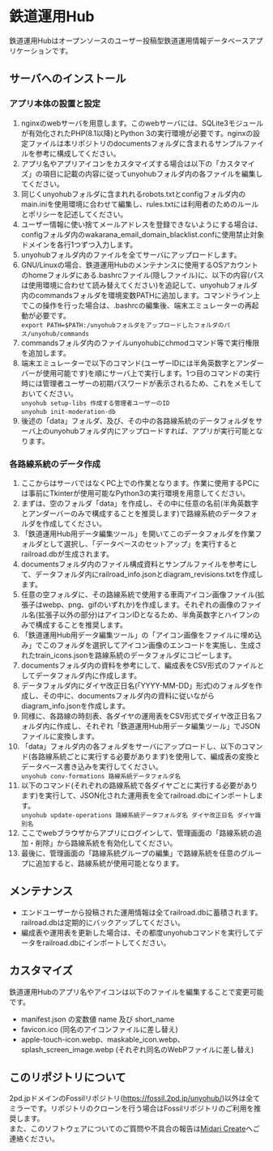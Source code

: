 # 鉄道運用Hub

鉄道運用Hubはオープンソースのユーザー投稿型鉄道運用情報データベースアプリケーションです。  


## サーバへのインストール

### アプリ本体の設置と設定

1. nginxのwebサーバを用意します。このwebサーバには、SQLite3モジュールが有効化されたPHP(8.1以降)とPython 3の実行環境が必要です。nginxの設定ファイルは本リポジトリのdocumentsフォルダに含まれるサンプルファイルを参考に構成してください。
2. アプリ名やアプリアイコンをカスタマイズする場合は以下の「カスタマイズ」の項目に記載の内容に従ってunyohubフォルダ内の各ファイルを編集してください。
3. 同じくunyohubフォルダに含まれれるrobots.txtとconfigフォルダ内のmain.iniを使用環境に合わせて編集し、rules.txtには利用者のためのルールとポリシーを記述してください。
4. ユーザー情報に使い捨てメールアドレスを登録できないようにする場合は、configフォルダ内のwakarana_email_domain_blacklist.confに使用禁止対象ドメインを各行1つずつ入力します。
5. unyohubフォルダ内のファイルを全てサーバにアップロードします。
6. GNU/Linuxの場合、鉄道運用Hubのメンテナンスに使用するOSアカウントのhomeフォルダにある.bashrcファイル(隠しファイル)に、以下の内容(パスは使用環境に合わせて読み替えてください)を追記して、unyohubフォルダ内のcommandsフォルダを環境変数PATHに追加します。コマンドライン上でこの操作を行った場合は、.bashrcの編集後、端末エミュレーターの再起動が必要です。  
    `export PATH=$PATH:/unyohubフォルダをアップロードしたフォルダのパス/unyohub/commands`
7. commandsフォルダ内のファイルunyohubにchmodコマンド等で実行権限を追加します。
8. 端末エミュレーターで以下のコマンド(ユーザーIDには半角英数字とアンダーバーが使用可能です)を順にサーバ上で実行します。1つ目のコマンドの実行時には管理者ユーザーの初期パスワードが表示されるため、これをメモしておいてください。  
    `unyohub setup-libs 作成する管理者ユーザーのID`  
    `unyohub init-moderation-db`
9. 後述の「data」フォルダ、及び、その中の各路線系統のデータフォルダをサーバ上のunyohubフォルダ内にアップロードすれば、アプリが実行可能となります。

### 各路線系統のデータ作成

1. ここからはサーバではなくPC上での作業となります。作業に使用するPCには事前にTkinterが使用可能なPython3の実行環境を用意してください。
2. まずは、空のフォルダ「data」を作成し、その中に任意の名前(半角英数字とアンダーバーのみで構成することを推奨します)で路線系統のデータフォルダを作成してください。
3. 「鉄道運用Hub用データ編集ツール」を開いてこのデータフォルダを作業フォルダとして選択し、「データベースのセットアップ」を実行するとrailroad.dbが生成されます。
4. documentsフォルダ内のファイル構成資料とサンプルファイルを参考にして、データフォルダ内にrailroad_info.jsonとdiagram_revisions.txtを作成します。
5. 任意の空フォルダに、その路線系統で使用する車両アイコン画像ファイル(拡張子はwebp、png、gifのいずれか)を作成します。それぞれの画像のファイル名(拡張子以外の部分)はアイコンIDとなるため、半角英数字とハイフンのみで構成することを推奨します。
6. 「鉄道運用Hub用データ編集ツール」の「アイコン画像をファイルに埋め込み」でこのフォルダを選択してアイコン画像のエンコードを実施し、生成されたtrain_icons.jsonを路線系統のデータフォルダにコピーします。
7. documentsフォルダ内の資料を参考にして、編成表をCSV形式のファイルとしてデータフォルダ内に作成します。
8. データフォルダ内にダイヤ改正日名(「YYYY-MM-DD」形式)のフォルダを作成し、その中に、documentsフォルダ内の資料に従いながらdiagram_info.jsonを作成します。
9. 同様に、各路線の時刻表、各ダイヤの運用表をCSV形式でダイヤ改正日名フォルダ内に作成し、それぞれ「鉄道運用Hub用データ編集ツール」でJSONファイルに変換します。
10. 「data」フォルダ内の各フォルダをサーバにアップロードし、以下のコマンド(各路線系統ごとに実行する必要があります)を使用して、編成表の変換とデータベース書き込みを実行してください。  
    `unyohub conv-formations 路線系統データフォルダ名`
11. 以下のコマンド(それぞれの路線系統で各ダイヤごとに実行する必要があります)を実行して、JSON化された運用表を全てrailroad.dbにインポートします。  
    `unyohub update-operations 路線系統データフォルダ名 ダイヤ改正日名 ダイヤ識別名`
12. ここでwebブラウザからアプリにログインして、管理画面の「路線系統の追加・削除」から路線系統を有効化してください。
13. 最後に、管理画面の「路線系統グループの編集」で路線系統を任意のグループに追加すると、路線系統が使用可能となります。


## メンテナンス

- エンドユーザーから投稿された運用情報は全てrailroad.dbに蓄積されます。railroad.dbは定期的にバックアップしてください。
- 編成表や運用表を更新した場合は、その都度unyohubコマンドを実行してデータをrailroad.dbにインポートしてください。


## カスタマイズ

鉄道運用Hubのアプリ名やアイコンは以下のファイルを編集することで変更可能です。

- manifest.json の変数値 name 及び short_name
- favicon.ico (同名のアイコンファイルに差し替え)
- apple-touch-icon.webp、maskable_icon.webp、splash_screen_image.webp (それぞれ同名のWebPファイルに差し替え)


## このリポジトリについて

2pd.jpドメインのFossilリポジトリ(<https://fossil.2pd.jp/unyohub/>)以外は全てミラーです。リポジトリのクローンを行う場合はFossilリポジトリのご利用を推奨します。  
また、このソフトウェアについてのご質問や不具合の報告は[Midari Create](https://create.2pd.jp/)へご連絡ください。
